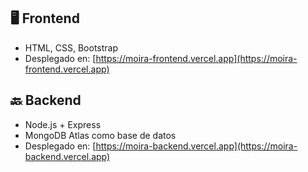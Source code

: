 ## 🖥 Frontend

- HTML, CSS, Bootstrap
- Desplegado en: [https://moira-frontend.vercel.app](https://moira-frontend.vercel.app)

## 🔙 Backend

- Node.js + Express
- MongoDB Atlas como base de datos
- Desplegado en: [https://moira-backend.vercel.app](https://moira-backend.vercel.app)
